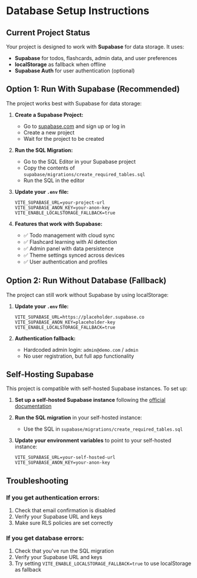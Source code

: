 # Database Setup Instructions

## Current Project Status
Your project is designed to work with **Supabase** for data storage. It uses:
- **Supabase** for todos, flashcards, admin data, and user preferences
- **localStorage** as fallback when offline
- **Supabase Auth** for user authentication (optional)

## Option 1: Run With Supabase (Recommended)
The project works best with Supabase for data storage:

1. **Create a Supabase Project:**
   - Go to [supabase.com](https://supabase.com) and sign up or log in
   - Create a new project
   - Wait for the project to be created

2. **Run the SQL Migration:**
   - Go to the SQL Editor in your Supabase project
   - Copy the contents of `supabase/migrations/create_required_tables.sql`
   - Run the SQL in the editor

3. **Update your `.env` file:**
   ```env
   VITE_SUPABASE_URL=your-project-url
   VITE_SUPABASE_ANON_KEY=your-anon-key
   VITE_ENABLE_LOCALSTORAGE_FALLBACK=true
   ```

4. **Features that work with Supabase:**
   - ✅ Todo management with cloud sync
   - ✅ Flashcard learning with AI detection
   - ✅ Admin panel with data persistence
   - ✅ Theme settings synced across devices
   - ✅ User authentication and profiles

## Option 2: Run Without Database (Fallback)

The project can still work without Supabase by using localStorage:

1. **Update your `.env` file:**
   ```env
   VITE_SUPABASE_URL=https://placeholder.supabase.co
   VITE_SUPABASE_ANON_KEY=placeholder-key
   VITE_ENABLE_LOCALSTORAGE_FALLBACK=true
   ```

2. **Authentication fallback:**
   - Hardcoded admin login: `admin@demo.com` / `admin`
   - No user registration, but full app functionality

## Self-Hosting Supabase

This project is compatible with self-hosted Supabase instances. To set up:

1. **Set up a self-hosted Supabase instance** following the [official documentation](https://supabase.com/docs/guides/self-hosting)

2. **Run the SQL migration** in your self-hosted instance:
   - Use the SQL in `supabase/migrations/create_required_tables.sql`

3. **Update your environment variables** to point to your self-hosted instance:
   ```env
   VITE_SUPABASE_URL=your-self-hosted-url
   VITE_SUPABASE_ANON_KEY=your-anon-key
   ```

## Troubleshooting

### If you get authentication errors:
1. Check that email confirmation is disabled
2. Verify your Supabase URL and keys
3. Make sure RLS policies are set correctly

### If you get database errors:
1. Check that you've run the SQL migration
2. Verify your Supabase URL and keys
3. Try setting `VITE_ENABLE_LOCALSTORAGE_FALLBACK=true` to use localStorage as fallback